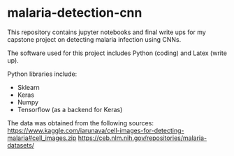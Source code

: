 # malaria-detection-cnn
This repository contains jupyter notebooks and final write ups for my capstone project on detecting malaria infection using CNNs.

The software used for this project includes Python (coding) and Latex (write up).

Python libraries include:
- Sklearn
- Keras
- Numpy
- Tensorflow (as a backend for Keras)

The data was obtained from the following sources:
https://www.kaggle.com/iarunava/cell-images-for-detecting-malaria#cell_images.zip 
https://ceb.nlm.nih.gov/repositories/malaria-datasets/
